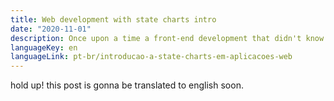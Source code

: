 ```yaml
---
title: Web development with state charts intro
date: "2020-11-01"
description: Once upon a time a front-end development that didn't know about state charts and were working in a simple tasks...
languageKey: en
languageLink: pt-br/introducao-a-state-charts-em-aplicacoes-web
---
```


hold up! this post is gonna be translated to english soon.
